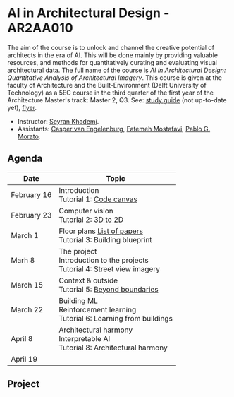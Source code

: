 # AI in Architectural Design - AR2AA010

The aim of the course is to unlock and channel the creative potential of architects in the era of AI. 
This will be done mainly by providing valuable resources, and methods for quantitatively curating and evaluating visual architectural data.
The full name of the course is *AI in Architectural Design: Quantitative Analysis of Architectural Imagery*.
This course is given at the faculty of Architecture and the Built-Environment (Delft University of Technology) as a 5EC course in the third quarter of the first year of the Architecture Master's track: Master 2, Q3.
See: [study guide](https://www.studiegids.tudelft.nl/a101_displayCourse.do?course_id=63933) (not up-to-date yet), [flyer](/assets/flyer.jpeg).

- Instructor: [Seyran Khademi](mailto:s.khademi@tudelft.nl).
- Assistants: [Casper van Engelenburg](mailto:c.c.j.vanengelenburg@tudelft.nl), [Fatemeh Mostafavi](mailto:f.mostafavi@tudelft.nl), [Pablo G. Morato](mailto:p.g.moratodominguez@tudelft.nl).

## Agenda 

| Date | Topic |
| --- | --- |
| February 16 | Introduction <br> Tutorial 1: [Code canvas](/tutorials/1_code_canvas.ipynb) |
| February 23 | Computer vision <br> Tutorial 2: [3D to 2D](/tutorials/2_3D_to_2D.ipynb) |
| March 1 | Floor plans [List of papers](/seminars/papers.md) <br> Tutorial 3: Building blueprint |
| Marh 8 | The project <br>Introduction to the projects <br> Tutorial 4: Street view imagery |
| March 15 | Context & outside <br> Tutorial 5: [Beyond boundaries](/tutorials/5_beyond_boundaries.ipynb)  |
| March 22 | Building ML <br> Reinforcement learning <br> Tutorial 6: Learning from buildings |
| April 8 |  Architectural harmony <br>Interpretable AI <br> Tutorial 8: Architectural harmony  |
| April 19 |  |

## Project